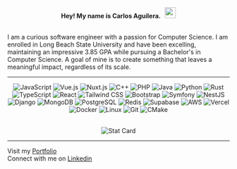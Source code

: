 <div align="center">
  <strong>Hey! My name is Carlos Aguilera. &nbsp; </strong>
  <img src="assets/goat.png" alt="goat" width="25" />
</div>
<br />
<div>
  <p>
I am a curious software engineer with a passion for Computer Science. I am enrolled in Long Beach State University and have been excelling, maintaining an impressive 3.85 GPA while pursuing a Bachelor's in Computer Science. A goal of mine is to create something that leaves a meaningful impact, regardless of its scale.
  </p>
</div>
<hr />

<div align="center">
  <img src="https://img.shields.io/badge/JavaScript-F7DF1E?style=flat&logo=javascript&logoColor=black" alt="JavaScript" />
  <img src="https://img.shields.io/badge/Vue.js-35495E?style=flat&logo=vue.js&logoColor=4FC08D" alt="Vue.js" />
  <img src="https://img.shields.io/badge/Nuxt-00DC82?style=flat&logo=nuxt&logoColor=white" alt="Nuxt.js" />
  <img src="https://img.shields.io/badge/C++-00599C?style=flat&logo=c%2B%2B&logoColor=white" alt="C++" />
  <img src="https://img.shields.io/badge/PHP-777BB4?style=flat&logo=php&logoColor=white" alt="PHP" />
  <img src="https://img.shields.io/badge/Java-ED8B00?style=flat&logo=java&logoColor=white" alt="Java" />
  <img src="https://img.shields.io/badge/Python-3776AB?style=flat&logo=python&logoColor=white" alt="Python" />
  <img src="https://img.shields.io/badge/Rust-000000?style=flat&logo=rust&logoColor=white" alt="Rust" />
  <img src="https://img.shields.io/badge/TypeScript-3178C6?style=flat&logo=typescript&logoColor=white" alt="TypeScript" />
  <img src="https://img.shields.io/badge/React-20232A?style=flat&logo=react&logoColor=61DAFB" alt="React" />
  <img src="https://img.shields.io/badge/Tailwind_CSS-38B2AC?style=flat&logo=tailwind-css&logoColor=white" alt="Tailwind CSS" />
  <img src="https://img.shields.io/badge/Bootstrap-563D7C?style=flat&logo=bootstrap&logoColor=white" alt="Bootstrap" />
  <img src="https://img.shields.io/badge/Symfony-000000?style=flat&logo=symfony&logoColor=white" alt="Symfony" />
  <img src="https://img.shields.io/badge/NestJS-E0234E?style=flat&logo=nestjs&logoColor=white" alt="NestJS" />
  <img src="https://img.shields.io/badge/Django-092E20?style=flat&logo=django&logoColor=white" alt="Django" />
  <img src="https://img.shields.io/badge/MongoDB-47A248?style=flat&logo=mongodb&logoColor=white" alt="MongoDB" />
  <img src="https://img.shields.io/badge/PostgreSQL-336791?style=flat&logo=postgresql&logoColor=white" alt="PostgreSQL" />
  <img src="https://img.shields.io/badge/Redis-DC382D?style=flat&logo=redis&logoColor=white" alt="Redis" />
  <img src="https://img.shields.io/badge/Supabase-3ECF8E?style=flat&logo=supabase&logoColor=white" alt="Supabase" />
  <img src="https://img.shields.io/badge/AWS-232F3E?style=flat&logoColor=white" alt="AWS" />
  <img src="https://img.shields.io/badge/Vercel-000000?style=flat&logo=vercel&logoColor=white" alt="Vercel" />
  <img src="https://img.shields.io/badge/Docker-2496ED?style=flat&logo=docker&logoColor=white" alt="Docker" />
  <img src="https://img.shields.io/badge/Linux-FCC624?style=flat&logo=linux&logoColor=black" alt="Linux" />
  <img src="https://img.shields.io/badge/Git-F05032?style=flat&logo=git&logoColor=white" alt="Git" />
  <img src="https://img.shields.io/badge/CMake-064F8C?style=flat&logo=cmake&logoColor=white" alt="CMake" />
</div>

<br>
<div align="center">

![Stat Card](https://github-readme-stats.vercel.app/api?username=devloos&count_private=true&show_icons=true&include_all_commits=true&icon_color=1e81b0&theme=github_dark)

</div>
<hr />
<div>
  <div>
    <span>
      Visit my
      <a href="https://www.caguilera.dev" target="_blank" rel="noopener noreferrer"
        >Portfolio</a
      >
    </span>
  </div>
  <div>
    <span>
      Connect with me on
      <a
        href="https://www.linkedin.com/in/aguilerac/"
        target="_blank"
        rel="noopener noreferrer"
        >Linkedin</a
      >
    </span>
  </div>
</div>
